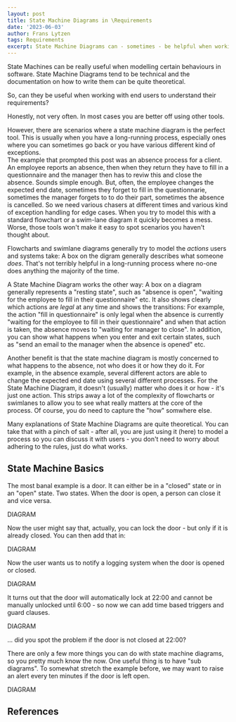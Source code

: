 ```yaml
---
layout: post
title: State Machine Diagrams in \Requirements
date: '2023-06-03'
author: Frans Lytzen
tags: Requirements
excerpt: State Machine Diagrams can - sometimes - be helpful when working through requirements with clients
---
```

State Machines can be really useful when modelling certain behaviours in software. State Machine Diagrams tend to be technical and the documentation on how to write them can be quite theoretical.

So, can they be useful when working with end users to understand their requirements?

Honestly, not very often. In most cases you are better off using other tools. 

However, there are scenarios where a state machine diagram is the perfect tool. This is usually when you have a long-running process, especially ones where you can sometimes go back or you have various different kind of exceptions.  
The example that prompted this post was an absence process for a client. An employee reports an absence, then when they return they have to fill in a questionnaire and the manager then has to reviw this and close the absence. Sounds simple enough. But, often, the employee changes the expected end date, sometimes they forget to fill in the questionnarie, sometimes the manager forgets to to do their part, sometimes the absence is cancelled. So we need various chasers at different times and various kind of exception handling for edge cases. When you try to model this with a standard flowchart or a swim-lane diagram it quickly becomes a mess. Worse, those tools won't make it easy to spot scenarios you haven't thought about.

Flowcharts and swimlane diagrams generally try to model the *actions* users and systems take: A box on the digram generally describes what someone *does*. That's not terribly helpful in a long-running process where no-one does anything the majority of the time.

A State Machine Diagram works the other way: A box on a diagram generally represents a "resting state", such as "absence is open", "waiting for the employee to fill in their questionnaire" etc. It also shows clearly which actions are *legal* at any time and shows the transitions: For example, the action "fill in questionnaire" is only legal when the absence is currently "waiting for the employee to fill in their questionnaire" and when that action is taken, the absence moves to "waiting for manager to close". In addition, you can show what happens when you enter and exit certain states, such as "send an email to the manager when the absence is opened" etc. 

Another benefit is that the state machine diagram is mostly concerned to what happens to the absence, not who does it or how they do it. For example, in the absence example, several different actors are able to change the expected end date using several different processes. For the State Machine Diagram, it doesn't (usually) matter who does it or how - it's just one action. This strips away a lot of the complexity of flowcharts or swimlanes to allow you to see what really matters at the core of the process. Of course, you do need to capture the "how" somwhere else.

Many explanations of State Machine Diagrams are quite theoretical. You can take that with a pinch of salt - after all, you are just using it (here) to model a process so you can discuss it with users - you don't need to worry about adhering to the rules, just do what works.

## State Machine Basics
The most banal example is a door. It can either be in a "closed" state or in an "open" state. Two states. When the door is open, a person can close it and vice versa.

DIAGRAM

Now the user might say that, actually, you can lock the door - but only if it is already closed. You can then add that in:

DIAGRAM

Now the user wants us to notify a logging system when the door is opened or closed.

DIAGRAM

It turns out that the door will automatically lock at 22:00 and cannot be manually unlocked until 6:00 - so now we can add time based triggers and guard clauses.

DIAGRAM

... did you spot the problem if the door is not closed at 22:00?

There are only a few more things you can do with state machine diagrams, so you pretty much know the now. One useful thing is to have "sub diagrams". To somewhat stretch the example before, we may want to raise an alert every ten minutes if the door is left open. 

DIAGRAM

## References